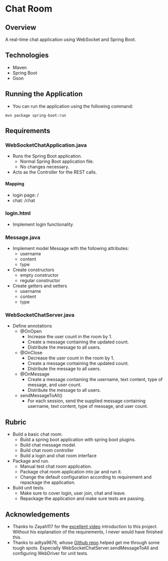 # Chat Room

## Overview

A real-time chat application using WebSocket and Spring Boot.

## Technologies

- Maven
- Spring Boot
- Gson

## Running the Application

- You can run the application using the following command:

```shell
mvn package spring-boot:run
```

## Requirements

### WebSocketChatApplication.java

- Runs the Spring Boot application.
  - Normal Spring Boot application file.
  - No changes necessary.
- Acts as the Controller for the REST calls.

#### Mapping

- login page: /
- chat: /chat

### login.html

- Implement login functionality.

### Message.java

- Implement model Message with the following attributes:
  - username
  - content
  - type
- Create constructors
  - empty constructor
  - regular constructor
- Create getters and setters
  - username
  - content
  - type

### WebSocketChatServer.java

- Define annotations
  - @OnOpen
    - Increase the user count in the room by 1.
    - Create a message containing the updated count.
    - Distribute the message to all users.
  - @OnClose
    - Decrease the user count in the room by 1.
    - Create a message containing the updated count.
    - Distribute the message to all users.
  - @OnMessage
    - Create a message containing the username, text content, type of message, and user count.
    - Distribute the message to all users.
  - sendMessageToAll()
    - For each session, send the supplied message containing username, text content, type of message, and user count.

## Rubric

- Build a basic chat room.
    - Build a spring boot application with spring boot plugins.
    - Build chat message model.
    - Build chat room controller
    - Build a login and chat room interface
- Package and run.
  - Manual test chat room application.
  - Package chat room application into jar and run it.
  - Change the default configuration according to requirement and repackage the application.
- Build unit tests.
    - Make sure to cover login, user join, chat and leave.
    - Repackage the application and make sure tests are passing.

## Acknowledgements

- Thanks to Zayah117 for the [excellent video](https://www.youtube.com/watch?v=xkxjLPvLcEI&list=WL&index=6&t=0s) introduction to this project. Without his explanation of the requirements, I never would have finished this.
- Thanks to adtya9876, whose [Github repo](https://github.com/adtya9876/Chatroom) helped get me through some tough spots. Especially WebSocketChatServer.sendMessageToAll and configuring WebDriver for unit tests. 